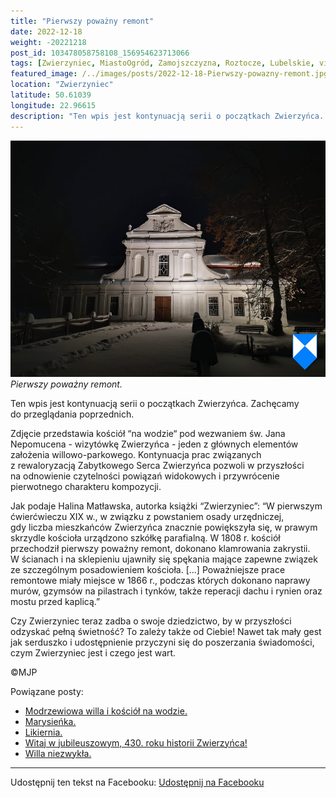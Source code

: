 ```yaml
---
title: "Pierwszy poważny remont"
date: 2022-12-18
weight: -20221218
post_id: 103478058758108_156954623713066
tags: [Zwierzyniec, MiastoOgród, Zamojszczyzna, Roztocze, Lubelskie, villarestituta, turystyka, dziedzictwo, zabytki, krajobrazy]
featured_image: /../images/posts/2022-12-18-Pierwszy-powazny-remont.jpg
location: "Zwierzyniec"
latitude: 50.61039
longitude: 22.96615
description: "Ten wpis jest kontynuacją serii o początkach Zwierzyńca. Zachęcamy do przeglądania poprzednich...."
---
```


![Pierwszy poważny remont.](/images/posts/2022-12-18-Pierwszy-powazny-remont.jpg)
*Pierwszy poważny remont.*

Ten wpis jest kontynuacją serii o początkach Zwierzyńca. Zachęcamy do przeglądania poprzednich.

Zdjęcie przedstawia kościół “na wodzie“ pod wezwaniem św. Jana Nepomucena - wizytówkę Zwierzyńca - jeden z głównych elementów założenia willowo-parkowego.
Kontynuacja prac związanych z rewaloryzacją Zabytkowego Serca Zwierzyńca pozwoli w przyszłości na odnowienie czytelności powiązań widokowych i przywrócenie pierwotnego charakteru kompozycji.

Jak podaje Halina Matławska, autorka książki “Zwierzyniec”:
“W pierwszym ćwierćwieczu XIX w., w związku z powstaniem osady urzędniczej, gdy liczba mieszkańców Zwierzyńca znacznie powiększyła się, w prawym skrzydle kościoła urządzono szkółkę parafialną.
W 1808 r. kościół przechodził pierwszy poważny remont, dokonano klamrowania zakrystii. W ścianach i na sklepieniu ujawniły się spękania mające zapewne związek ze szczególnym posadowieniem kościoła. [...] Poważniejsze prace remontowe miały miejsce w 1866 r., podczas których dokonano naprawy murów, gzymsów na pilastrach i tynków, także reperacji dachu i rynien oraz mostu przed kaplicą.”

Czy Zwierzyniec teraz zadba o swoje dziedzictwo, by w przyszłości odzyskać pełną świetność?
To zależy także od Ciebie!
Nawet tak mały gest jak serduszko i udostępnienie przyczyni się do poszerzania świadomości, czym Zwierzyniec jest i czego jest wart.



©MJP

Powiązane posty:
- [Modrzewiowa willa i kościół na wodzie.](/posts/Modrzewiowa-willa-i-kosciol-na-wodzie)
- [Marysieńka.](/posts/Marysienka)
- [Likiernia.](/posts/Likiernia)
- [Witaj w jubileuszowym, 430. roku historii Zwierzyńca!](/posts/Witaj-w-jubileuszowym-430-roku-historii-Zwierzynca)
- [Willa niezwykła.](/posts/Willa-niezwykla)


---

Udostępnij ten tekst na Facebooku:
[Udostępnij na Facebooku](https://www.facebook.com/sharer/sharer.php?u=https://stowarzyszeniewachniewskiej.pl/posts/Pierwszy-powazny-remont)

<script type="application/ld+json">
{
  "@context": "https://schema.org",
  "@type": "BlogPosting",
  "headline": "Pierwszy poważny remont.",
  "datePublished": "2022-12-18",
  "dateModified": "2022-12-18",
  "author": {
    "@type": "Person",
    "name": "Michał Jan Patyk"
  },
  "publisher": {
    "@type": "Organization",
    "name": "Stowarzyszenie im. Aleksandry Wachniewskiej",
    "logo": {
      "@type": "ImageObject",
      "url": "https://stowarzyszeniewachniewskiej.pl/images/logo/logo.svg"
    }
  },
  "mainEntityOfPage": {
    "@type": "WebPage",
    "@id": "https://stowarzyszeniewachniewskiej.pl/posts/Pierwszy-powazny-remont"
  },
  "image": {
    "@type": "ImageObject",
    "url": "https://stowarzyszeniewachniewskiej.pl/images/posts/2022-12-18-Pierwszy-powazny-remont.jpg"
  },
  "articleSection": "Dziedzictwo Kulturowe i Zabytki",
  "keywords": "Zwierzyniec, MiastoOgród, Zamojszczyzna, Roztocze, Lubelskie, villarestituta, turystyka, dziedzictwo, zabytki, krajobrazy",
  "wordCount": 178,
  "articleBody": "Ten wpis jest kontynuacją serii o początkach Zwierzyńca. Zachęcamy do przeglądania poprzednich.\n\nZdjęcie przedstawia kościół “na wodzie“ pod wezwaniem św. Jana Nepomucena - wizytówkę Zwierzyńca - jeden z głównych elementów założenia willowo-parkowego.\nKontynuacja prac związanych z rewaloryzacją Zabytkowego Serca Zwierzyńca pozwoli w przyszłości na odnowienie czytelności powiązań widokowych i przywrócenie pierwotnego charakteru kompozycji.\n\nJak podaje Halina Matławska, autorka książki “Zwierzyniec”:\n“W pierwszym ćwierćwieczu XIX w., w związku z powstaniem osady urzędniczej, gdy liczba mieszkańców Zwierzyńca znacznie powiększyła się, w prawym skrzydle kościoła urządzono szkółkę parafialną.\nW 1808 r. kościół przechodził pierwszy poważny remont, dokonano klamrowania zakrystii. W ścianach i na sklepieniu ujawniły się spękania mające zapewne związek ze szczególnym posadowieniem kościoła. [...] Poważniejsze prace remontowe miały miejsce w 1866 r., podczas których dokonano naprawy murów, gzymsów na pilastrach i tynków, także reperacji dachu i rynien oraz mostu przed kaplicą.”\n\nCzy Zwierzyniec teraz zadba o swoje dziedzictwo, by w przyszłości odzyskać pełną świetność?\nTo zależy także od Ciebie!\nNawet tak mały gest jak serduszko i udostępnienie przyczyni się do poszerzania świadomości, czym Zwierzyniec jest i czego jest wart.\n \n         \n\n©MJP",
  "description": "Odkryj piękno Zwierzyńca i jego zabytki.",
  "copyrightHolder": {
    "@type": "Person",
    "name": "Michał Jan Patyk"
  }
}
</script>
<script type="application/ld+json">
{
  "@context": "https://schema.org",
  "@type": "BreadcrumbList",
  "itemListElement": [
    {
      "@type": "ListItem",
      "position": 1,
      "name": "Home",
      "item": "https://stowarzyszeniewachniewskiej.pl"
    },
    {
      "@type": "ListItem",
      "position": 2,
      "name": "posts",
      "item": "https://stowarzyszeniewachniewskiej.pl/posts"
    },
    {
      "@type": "ListItem",
      "position": 3,
      "name": "Pierwszy poważny remont.",
      "item": "https://stowarzyszeniewachniewskiej.pl/posts/Pierwszy-powazny-remont"
    }
  ]
}
</script>
